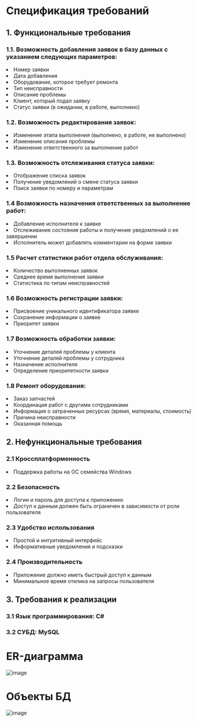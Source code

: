 # Спецификация требований 
<h2>1. Функциональные требования</h2>
<h3>1.1. Возможность добавления заявок в базу данных с указанием следующих параметров: </h3>
<li>Номер заявки</li>
<li>Дата добавления</li>
<li>Оборудование, которое требует ремонта</li>
<li>Тип неисправности</li>
<li>Описание проблемы</li>
<li>Клиент, который подал заявку</li>
<li>Статус заявки (в ожидании, в работе, выполнено)</li>
<h3>1.2. Возможность редактирования заявок: </h3>
<li>Изменение этапа выполнения (выполнено, в работе, не выполнено)</li>
<li>Изменение описания проблемы</li>
<li>Изменение ответственного за выполнение работ</li>
<h3>1.3. Возможность отслеживания статуса заявки: </h3>
<li>Отображение списка заявок</li>
<li>Получение уведомлений о смене статуса заявки</li>
<li>Поиск заявки по номеру и параметрам</li>
<h3>1.4 Возможность назначения ответственных за выполнение работ: </h3>
<li>Добавление исполнителя к заявке</li>
<li>Отслеживание состояния работы и получение уведомлений о ее завершении</li>
<li>Исполнитель может добавлять комментарии на форме заявки</li>
<h3>1.5 Расчет статистики работ отдела обслуживания: </h3>
<li>Количество выполненных заявок</li>
<li>Среднее время выполнения заявки</li>
<li>Статистика по типам неисправностей</li>
<h3>1.6 Возможность регистрации заявки: </h3>
<li>Присвоение уникального идентификатора заявке</li>
<li>Сохранение информации о заявке</li>
<li>Приоритет заявки</li>
<h3>1.7 Возможность обработки заявки: </h3>
<li>Уточнение деталей проблемы у клиента</li>
<li>Уточнение деталей проблемы у сотрудника</li>
<li>Назначение исполнителя</li>
<li>Определение приоритетности заявки</li>
<h3>1.8 Ремонт оборудования: </h3>
<li>Заказ запчастей</li>
<li>Координация работ с другими сотрудниками</li>
<li>Информация о затраченных ресурсах (время, материалы, стоимость)</li>
<li>Причина неисправности</li>
<li>Оказанная помощь</li>
<h2>2. Нефункциональные требования</h2>
<h3>2.1 Кроссплатформенность</h3>
<li>Поддержка работы на ОС семейства Windows</li>
<h3>2.2 Безопасность</h3>
<li>Логин и пароль для доступа к приложению</li>
<li>Доступ к данным должен быть ограничен в зависимости от роли пользователя</li>
<h3>2.3 Удобство использования</h3>
<li>Простой и интуитивный интерфейс</li>
<li>Информативные уведомления и подсказки</li>
<h3>2.4 Производительность</h3>
<li>Приложение должно иметь быстрый доступ к данным</li>
<li>Минимальное время отклика на запросы пользователя</li>
<h2>3. Требования к реализации</h2>
<h3>3.1 Язык программирования: C#</h3>
<h3>3.2 СУБД: MySQL</h3>

# ER-диаграмма
![image](https://github.com/lonagraf/PZ23/assets/122952983/6d79244f-eb27-4d97-bfbf-99ea7bf2c5d0)


# Объекты БД
![image](https://github.com/lonagraf/PZ23/assets/122952983/b615f3b6-fb89-4342-8822-ba001b54750b)


